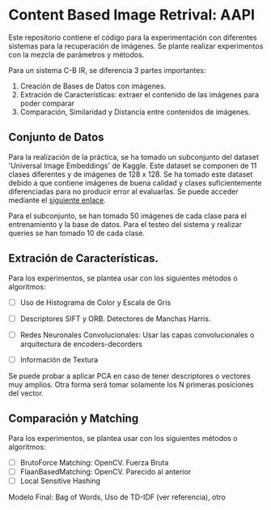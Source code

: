 # Content Based Image Retrival: AAPI
Este repositorio contiene el código para la experimentación con diferentes
sistemas para la recuperación de imágenes. Se plante realizar experimentos 
con la mezcla de parámetros y métodos.

Para un sistema C-B IR, se diferencia 3 partes importantes:
1. Creación de Bases de Datos con imágenes.
2. Extración de Características: extraer el contenido de las imágenes para poder comparar
3. Comparación, Similaridad y Distancia entre contenidos de imágenes.

## Conjunto de Datos
Para la realización de la práctica, se ha tomado un subconjunto del dataset 'Universal Image Embeddings'
de Kaggle. Este dataset se componen de 11 clases diferentes y de imágenes de 128 x 128. Se ha tomado
este dataset debido a que contiene imágenes de buena calidad y clases suficientemente diferenciadas para 
no producir error al evaluarlas. Se puede acceder mediante el [siguiente enlace](https://www.kaggle.com/datasets/rhtsingh/google-universal-image-embeddings-128x128).

Para el subconjunto, se han tomado 50 imágenes de cada clase para el entrenamiento y la base de datos. 
Para el testeo del sistema y realizar queries se han tomado 10 de cada clase.

## Extración de Características.
Para los experimentos, se plantea usar con los siguientes métodos o algoritmos:

* [ ] Uso de Histograma de Color y Escala de Gris
* [ ] Descriptores SIFT y ORB. Detectores de Manchas Harris.
* [ ] Redes Neuronales Convolucionales: Usar las capas convolucionales o arquitectura de encoders-decorders
* [ ] Información de Textura


Se puede probar a aplicar PCA en caso de tener descriptores o vectores muy amplios. Otra forma será 
tomar solamente los N primeras posiciones del vector.

## Comparación y Matching
Para los experimentos, se plantea usar con los siguientes métodos o algoritmos:

* [ ] BrutoForce Matching: OpenCV. Fuerza Bruta
* [ ] FlaanBasedMatching: OpenCV. Parecido al anterior
* [ ] Local Sensitive Hashing

Modelo Final: Bag of Words, Uso de TD-IDF (ver referencia), otro



